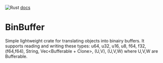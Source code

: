 ![Rust](https://github.com/ocdy1001/bin-buffer/workflows/Rust/badge.svg)
[docs](https://docs.rs/bin_buffer/)
# BinBuffer
Simple lightweight crate for translating objects into binairy buffers.
It supports reading and writing these types: u64, u32, u16, u8, f64, f32, (f64,f64), String, Vec<Bufferable + Clone>, (U,V), (U,V,W) where U,V,W are Bufferable.
